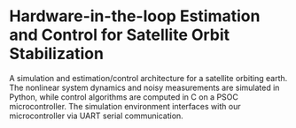 # Hardware-in-the-loop Estimation and Control for Satellite Orbit Stabilization
A simulation and estimation/control architecture for a satellite orbiting earth. The nonlinear system dynamics and noisy measurements are simulated in Python, while control algorithms are computed in C on a PSOC microcontroller. The simulation environment interfaces with our microcontroller via UART serial communication.
